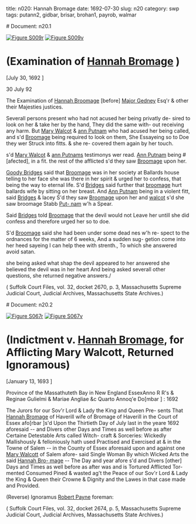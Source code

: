 title: n020: Hannah Bromage
date: 1692-07-30
slug: n20
category: swp
tags: putann2, gidbar, brisar, brohan1, payrob, walmar


<div markdown class="doc" id="n20.1"># Document: n20.1

[![Figure S009r](archives/Suffolk/small/S009A.jpg)](archives/Suffolk/large/S009A.jpg)
[![Figure S009v](archives/Suffolk/small/S009B.jpg)](archives/Suffolk/large/S009B.jpg)

# (Examination of [Hannah Bromage](/tag/brohan1.html) )

[July 30, 1692 ]

30 July  92

The Examination of [Hannah Broomage](/tag/brohan1.html) [before]  [Major Gedney](/tag/gidbar.html) Esq'r & other their Majesties justices.

Severall persons present who had not acused her being privatly de-  sired to look on her & take her by the hand, They did the same with-  out receiving any harm. But [Mary Walcot](/tag/walmar.html) & [ann Putnam](/tag/putann2.html) who had  acused her being called, and s'd [Broomage](/tag/brohan1.html) being required to look on  them, She Essayeing so to Doe they wer Struck into fitts. & she re-  covered them again by her touch.

s'd [Mary Walcot](/tag/walmar.html) & [ann Putnams](/tag/putann2.html)  testimonys wer read. [Ann Putnam](/tag/putann2.html) being #[afected], in a fit. the rest  of the afflicted s'd they saw [Broomage](/tag/brohan1.html) upon her.

[Goody Bridges](/tag/brisar.html) said that [Broomage](/tag/brohan1.html) was in her society at Ballards  house telling to her face she was there in her spirit & urged her to  confess, that being the way to eternal life. S'd [Bridges](/tag/brisar.html) said further  that [broomage](/tag/brohan1.html) hurt ballards wife by sitting on her breast. And [Ann Putnam](/tag/putann2.html) being in a violent fitt, said [Bridges](/tag/brisar.html) & lacey S'd they saw  [Broomage](/tag/brohan1.html) upon her and [walcot](/tag/walmar.html) s'd she saw broomage Stabb [Put- nam](/tag/putann2.html) w'h a Spear.

Said [Bridges](/tag/brisar.html) told [Broomage](/tag/brohan1.html) that the devil would  not Leave her untill she did confess and therefore urged her so to  doe.

S'd [Broomage](/tag/brohan1.html) said she had been under some dead nes w'h re-  spect to the ordnances for the matter of 6 weeks, And a sudden sug-  getion come into her heed sayeing I can help thee with strenth., To  which she answered avoid satan.

she being asked what shap the devil appeared to her answered  she believed the devil was in her heart And being asked severall other  questions, she returned negative answers./

( Suffolk Court Files, vol. 32, docket 2670, p. 3, Massachusetts Supreme Judicial Court, Judicial Archives, Massachusetts State Archives.)
</div><div markdown class="doc" id="n20.2"># Document: n20.2

[![Figure S067r](archives/Suffolk/small/S067A.jpg)](archives/Suffolk/large/S067A.jpg)
[![Figure S067v](archives/Suffolk/small/S067B.jpg)](archives/Suffolk/large/S067B.jpg)

# (Indictment v. [Hannah Bromage](/tag/brohan1.html), for Afflicting Mary Walcott, Returned Ignoramous)

[January 13, 1693 ]

Province of the Massathuteth  Bay in New England  EssexAnno R R's & Reginae Gulielmi  & Mariae Angliae &c Quarto  Annoq'e Do[mbar ] : 1692

The Jurors for our Sov'r Lord & Lady the King and Queen Pre-  sents That [Hannah Bromage](/tag/brohan1.html) of Haverill wife of Bromage of  Haverill in the Court of Essex afo[rbar ]s'd Upon the Thirtieth Day of July last in the yeare 1692 aforesaid -- and Divers other Days and  Times as well before as after Certaine Detestable Arts called Witch-  craft & Sorceries: Wickedly Mallishously & felloniously hath used  Practised and Exercised at & in the Towne of Salem -- in the County  of Essex aforesaid upon and against one [Mary Walcott](/tag/walmar.html) of Salem afore-  said Single Woman By which Wicked Arts the said [Hannah Bro- mage](/tag/brohan1.html) -- The Day and year afore s'd and Divers [other] Days and  Times as well before as after was and is Tortured Afflicted Tor-  mented Consumed Pined & wasted ag't the Peace of our Sov'r Lord  & Lady the King & Queen their Crowne & Dignity and the Lawes  in that case made and Provided.

(Reverse) Ignoramus [Robert Payne](/tag/payrob.html) foreman:

( Suffolk Court Files, vol. 32, docket 2674, p. 5, Massachusetts Supreme Judicial Court, Judicial Archives, Massachusetts State Archives.)
</div>